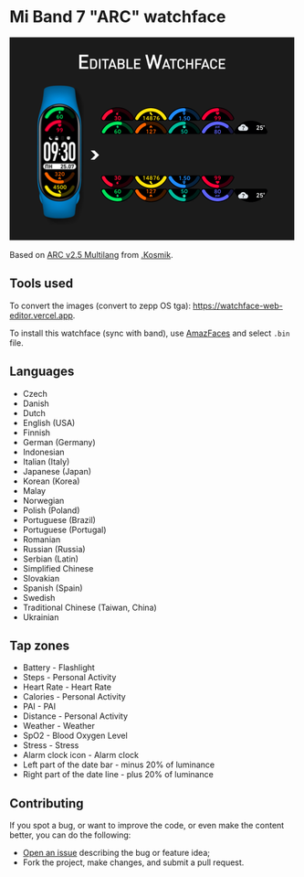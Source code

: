 # Mi Band 7 "ARC" watchface

![screenshot](screenshot.png)

Based on [ARC v2.5 Multilang](https://amazfitwatchfaces.com/mi-band-7/view/16) from [.Kosmik](https://amazfitwatchfaces.com/ucp/234311).

## Tools used

To convert the images (convert to zepp OS tga): <https://watchface-web-editor.vercel.app>.

To install this watchface (sync with band), use [AmazFaces](https://play.google.com/store/apps/details?id=com.amazfitwatchfaces.st) and select `.bin` file.

## Languages

- Czech
- Danish
- Dutch
- English (USA)
- Finnish
- German (Germany)
- Indonesian
- Italian (Italy)
- Japanese (Japan)
- Korean (Korea)
- Malay
- Norwegian
- Polish (Poland)
- Portuguese (Brazil)
- Portuguese (Portugal)
- Romanian
- Russian (Russia)
- Serbian (Latin)
- Simplified Chinese
- Slovakian
- Spanish (Spain)
- Swedish
- Traditional Chinese (Taiwan, China)
- Ukrainian

## Tap zones

- Battery - Flashlight
- Steps - Personal Activity
- Heart Rate - Heart Rate
- Calories - Personal Activity
- PAI - PAI
- Distance - Personal Activity
- Weather - Weather
- SpO2 - Blood Oxygen Level
- Stress - Stress
- Alarm clock icon - Alarm clock
- Left part of the date bar - minus 20% of luminance
- Right part of the date line - plus 20% of luminance

## Contributing

If you spot a bug, or want to improve the code, or even make the content better, you can do the following:

- [Open an issue](https://github.com/cfgnunes/arc-miband7-watchface/issues/new) describing the bug or feature idea;
- Fork the project, make changes, and submit a pull request.
